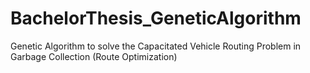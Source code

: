 # BachelorThesis_GeneticAlgorithm
Genetic Algorithm to solve the Capacitated Vehicle Routing Problem in Garbage Collection (Route Optimization)
